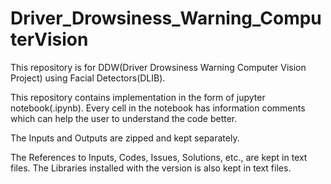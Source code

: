 # Driver_Drowsiness_Warning_ComputerVision
This repository is for DDW(Driver Drowsiness Warning Computer Vision Project) using Facial Detectors(DLIB).

This repository contains implementation in the form of jupyter notebook(.ipynb). Every cell in the notebook has information comments which can help the user to understand the code better.

The Inputs and Outputs are zipped and kept separately.

The References to Inputs, Codes, Issues, Solutions, etc., are kept in text files. The Libraries installed with the version is also kept in text files.
